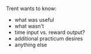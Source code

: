 Trent wants to know:
- what was useful
- what wasn't 
- time input vs. reward output?
- additional practicum desires
- anything else